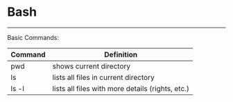 # Bash
-----------------------------

Basic Commands:

| Command | Definition                                       |
|---------|--------------------------------------------------|
| pwd     | shows current directory                          |
| ls      | lists all files in current directory             |
| ls -l   | lists all files with more details (rights, etc.) |